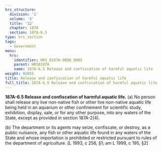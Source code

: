 ```yaml
---
hrs_structure:
  division: '1'
  volume: '3'
  title: '12'
  chapter: 187A
  section: 187A-6.5
type: hrs_section
tags:
  - Government
menu:
  hrs:
    identifier: HRS_0187A-0006_0005
    parent: HRS0187A
    name: 187A-6.5 Release and confiscation of harmful aquatic life
weight: 92055
title: Release and confiscation of harmful aquatic life
full_title: 187A-6.5 Release and confiscation of harmful aquatic life
---
```

**187A-6.5 Release and confiscation of harmful aquatic life.** (a) No person shall release any live non-native fish or other live non-native aquatic life being held in an aquarium or other confinement for scientific study, exhibition, display, sale, or for any other purpose, into any waters of the State, except as provided in section 187A-2(4).

(b) The department or its agents may seize, confiscate, or destroy, as a public nuisance, any fish or other aquatic life found in any waters of the State and whose importation is prohibited or restricted pursuant to rules of the department of agriculture. [L 1993, c 256, §1; am L 1999, c 195, §2]